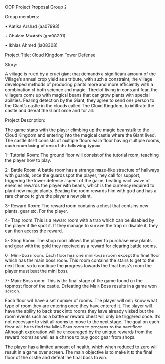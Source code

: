 OOP Project Proposal Group 2

Group members:

•	Aatika Arshad (aa07993)

•	Ghulam Mustafa (gm08291)

•	Ikhlas Ahmed (ia08308)

Project Title: Cloud Kingdom Tower Defense

Story:

A village is ruled by a cruel giant that demands a significant amount of the Village’s annual crop yield as a tribute, with such a constraint, the village developed methods of producing plants more and more efficiently with a combination of both science and magic. Tired of living in constant fear, the villagers come up with magical beans that can grow plants with special abilities. Fearing detection by the Giant, they agree to send one person to the Giant’s castle in the clouds called The Cloud Kingdom, to infiltrate the castle and defeat the Giant once and for all.

Project Description:

The game starts with the player climbing up the magic beanstalk to the Cloud Kingdom and entering into the magical castle where the Giant lived. The castle itself consists of multiple floors each floor having multiple rooms, each room being of one of the following types:

1-	Tutorial Room: The ground floor will consist of the tutorial room, teaching the player how to play.

2-	Battle Room: A battle room has a strange maze-like structure of hallways with guards, once the guards spot the player, they call for support, triggering the tower defense aspect of the game, beating each wave of enemies rewards the player with beans, which is the currency required to plant new magic plants. Beating the room rewards him with gold and has a rare chance to give the player a new plant.

3-	Reward Room: The reward room contains a chest that contains new plants, gear etc. For the player.

4-	Trap room: This is a reward room with a trap which can be disabled by the player if the spot it. If they manage to survive the trap or disable it, they can then access the reward.

5-	Shop Room: The shop room allows the player to purchase new plants and gear with the gold they received as a reward for clearing battle rooms.

6-	Mini-Boss room: Each floor has one mini-boss room except the final floor which has the main boss room. This room contains the stairs to get to the next floor, so to continue the progress towards the final boss's room the player must beat the mini boss.

7-	Main-Boss room: This is the final stage of the game found on the topmost floor of the castle. Defeating the Main Boss results in a game won screen.

Each floor will have a set number of rooms. The player will only know what type of room they are entering once they have entered it. The player will have the ability to back track into rooms they have already visited but the room events such as a battle or reward chest will only be triggered once. It’s not necessary to visit all rooms to move to the next stage. The goal on each floor will be to find the Mini-Boss room to progress to the next floor. Although exploration will be encouraged by the unique rewards from the reward rooms as well as a chance to buy good gear from shops.

The player has a limited amount of health, which when reduced to zero will result in a game over screen. The main objective is to make it to the final floor of the castle and defeat the final boss to win.

